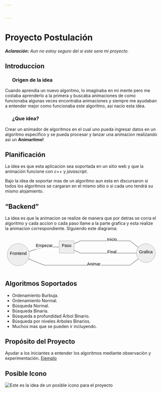 ```yaml
---


---
```


<h1 id="proyecto-postulación">Proyecto Postulación</h1>
<p><em><strong>Aclaración:</strong>  Aun no estoy seguro del si este sera mi proyecto.</em></p>
<h2 id="introduccion">Introduccion</h2>
<h3 id="origen-de-la-idea">&nbsp;&nbsp;&nbsp;&nbsp;&nbsp; Origen de la idea</h3>
<p>Cuando aprendia un nuevo algoritmo, lo imaginaba en mi mente pero me costaba aprenderlo a la primera y buscaba animaciones de como funcionaba algunas veces encontraba animaciones y siempre me ayudaban a entender mejor como funcionaba este algoritmo, asi nacio esta idea.</p>
<h3 id="¿que-idea">&nbsp;&nbsp;&nbsp;&nbsp;&nbsp; ¿Que idea?</h3>
<p>Crear un animador de algoritmos en el cual uno pueda ingresar datos en un algoritmo especifico y se pueda procesar y lanzar una animacion realizando asi un <strong>Animaritmo!</strong></p>
<h2 id="planificación">Planificación</h2>
<p>La idea es que esta aplicacion sea soportada en un sitio web y que la animación funcione con <em>c++</em> y <em>javascript</em>.</p>
<p>Bajo la idea de soportar mas de un algoritmo aun esta en discursaron si todos los algoritmos se cargaran en el mismo sitio o si cada uno tendrá su mismo alojamiento.</p>
<h2 id="backend">“Backend”</h2>
<p>La idea es que la animacion se realize de manera que por detras se corra el algoritmo y cada accion o cada paso llame a la parte grafica y esta realize la animacion correspondiente. SIguiendo este diagrama:</p>
<pre class=" language-mermaid"><svg id="mermaid-svg-zmDCu2DmzaT8v0EV" width="100%" xmlns="http://www.w3.org/2000/svg" xmlns:xlink="http://www.w3.org/1999/xlink" height="135.2916488647461" style="max-width: 580.1666870117188px;" viewBox="0 0 580.1666870117188 135.2916488647461"><style>#mermaid-svg-zmDCu2DmzaT8v0EV{font-family:"trebuchet ms",verdana,arial,sans-serif;font-size:16px;fill:#000000;}#mermaid-svg-zmDCu2DmzaT8v0EV .error-icon{fill:#552222;}#mermaid-svg-zmDCu2DmzaT8v0EV .error-text{fill:#552222;stroke:#552222;}#mermaid-svg-zmDCu2DmzaT8v0EV .edge-thickness-normal{stroke-width:2px;}#mermaid-svg-zmDCu2DmzaT8v0EV .edge-thickness-thick{stroke-width:3.5px;}#mermaid-svg-zmDCu2DmzaT8v0EV .edge-pattern-solid{stroke-dasharray:0;}#mermaid-svg-zmDCu2DmzaT8v0EV .edge-pattern-dashed{stroke-dasharray:3;}#mermaid-svg-zmDCu2DmzaT8v0EV .edge-pattern-dotted{stroke-dasharray:2;}#mermaid-svg-zmDCu2DmzaT8v0EV .marker{fill:#666;stroke:#666;}#mermaid-svg-zmDCu2DmzaT8v0EV .marker.cross{stroke:#666;}#mermaid-svg-zmDCu2DmzaT8v0EV svg{font-family:"trebuchet ms",verdana,arial,sans-serif;font-size:16px;}#mermaid-svg-zmDCu2DmzaT8v0EV .label{font-family:"trebuchet ms",verdana,arial,sans-serif;color:#000000;}#mermaid-svg-zmDCu2DmzaT8v0EV .cluster-label text{fill:#333;}#mermaid-svg-zmDCu2DmzaT8v0EV .cluster-label span{color:#333;}#mermaid-svg-zmDCu2DmzaT8v0EV .label text,#mermaid-svg-zmDCu2DmzaT8v0EV span{fill:#000000;color:#000000;}#mermaid-svg-zmDCu2DmzaT8v0EV .node rect,#mermaid-svg-zmDCu2DmzaT8v0EV .node circle,#mermaid-svg-zmDCu2DmzaT8v0EV .node ellipse,#mermaid-svg-zmDCu2DmzaT8v0EV .node polygon,#mermaid-svg-zmDCu2DmzaT8v0EV .node path{fill:#eee;stroke:#999;stroke-width:1px;}#mermaid-svg-zmDCu2DmzaT8v0EV .node .label{text-align:center;}#mermaid-svg-zmDCu2DmzaT8v0EV .node.clickable{cursor:pointer;}#mermaid-svg-zmDCu2DmzaT8v0EV .arrowheadPath{fill:#333333;}#mermaid-svg-zmDCu2DmzaT8v0EV .edgePath .path{stroke:#666;stroke-width:1.5px;}#mermaid-svg-zmDCu2DmzaT8v0EV .flowchart-link{stroke:#666;fill:none;}#mermaid-svg-zmDCu2DmzaT8v0EV .edgeLabel{background-color:white;text-align:center;}#mermaid-svg-zmDCu2DmzaT8v0EV .edgeLabel rect{opacity:0.5;background-color:white;fill:white;}#mermaid-svg-zmDCu2DmzaT8v0EV .cluster rect{fill:hsl(210,66.6666666667%,95%);stroke:#26a;stroke-width:1px;}#mermaid-svg-zmDCu2DmzaT8v0EV .cluster text{fill:#333;}#mermaid-svg-zmDCu2DmzaT8v0EV .cluster span{color:#333;}#mermaid-svg-zmDCu2DmzaT8v0EV div.mermaidTooltip{position:absolute;text-align:center;max-width:200px;padding:2px;font-family:"trebuchet ms",verdana,arial,sans-serif;font-size:12px;background:hsl(-160,0%,93.3333333333%);border:1px solid #26a;border-radius:2px;pointer-events:none;z-index:100;}#mermaid-svg-zmDCu2DmzaT8v0EV:root{--mermaid-font-family:"trebuchet ms",verdana,arial,sans-serif;}#mermaid-svg-zmDCu2DmzaT8v0EV flowchart{fill:apa;}</style><g><g class="output"><g class="clusters"></g><g class="edgePaths"><g class="edgePath LS-C LE-A" style="opacity: 1;" id="L-C-A"><path class="path" d="M90.33690607424651,62.01933063439446L149.06666564941406,44.71665954589844L206.0833282470703,44.71665954589844" marker-end="url(https://stackedit.io/app#arrowhead574)" style="fill:none"></path><defs><marker id="arrowhead574" viewBox="0 0 10 10" refX="9" refY="5" markerUnits="strokeWidth" markerWidth="8" markerHeight="6" orient="auto"><path d="M 0 0 L 10 5 L 0 10 z" class="arrowheadPath" style="stroke-width: 1px; stroke-dasharray: 1px, 0px;"></path></marker></defs></g><g class="edgePath LS-A LE-B" style="opacity: 1;" id="L-A-B"><path class="path" d="M262.54998779296875,32.328115935385966L287.54998779296875,21.35832977294922L337.8916549682617,21.35832977294922L406.9083251953125,21.35832977294922L450.5833282470703,21.35832977294922L475.5833282470703,21.35832977294922L507.99525014068615,46.26596706439323" marker-end="url(https://stackedit.io/app#arrowhead575)" style="fill:none"></path><defs><marker id="arrowhead575" viewBox="0 0 10 10" refX="9" refY="5" markerUnits="strokeWidth" markerWidth="8" markerHeight="6" orient="auto"><path d="M 0 0 L 10 5 L 0 10 z" class="arrowheadPath" style="stroke-width: 1px; stroke-dasharray: 1px, 0px;"></path></marker></defs></g><g class="edgePath LS-B LE-A" style="opacity: 1;" id="L-B-A"><path class="path" d="M500.5833282470703,68.07498931884766L475.5833282470703,68.07498931884766L450.5833282470703,68.07498931884766L406.9083251953125,68.07498931884766L337.8916549682617,68.07498931884766L287.54998779296875,68.07498931884766L262.54998779296875,57.10520315641091" marker-end="url(https://stackedit.io/app#arrowhead576)" style="fill:none"></path><defs><marker id="arrowhead576" viewBox="0 0 10 10" refX="9" refY="5" markerUnits="strokeWidth" markerWidth="8" markerHeight="6" orient="auto"><path d="M 0 0 L 10 5 L 0 10 z" class="arrowheadPath" style="stroke-width: 1px; stroke-dasharray: 1px, 0px;"></path></marker></defs></g><g class="edgePath LS-B LE-C" style="opacity: 1;" id="L-B-C"><path class="path" d="M507.80146433550453,89.6294950278463L475.5833282470703,113.93331909179688L450.5833282470703,113.93331909179688L406.9083251953125,113.93331909179688L337.8916549682617,113.93331909179688L287.54998779296875,113.93331909179688L234.31665802001953,113.93331909179688L149.06666564941406,113.93331909179688L88.98688886672898,89.64612881321061" marker-end="url(https://stackedit.io/app#arrowhead577)" style="fill:none"></path><defs><marker id="arrowhead577" viewBox="0 0 10 10" refX="9" refY="5" markerUnits="strokeWidth" markerWidth="8" markerHeight="6" orient="auto"><path d="M 0 0 L 10 5 L 0 10 z" class="arrowheadPath" style="stroke-width: 1px; stroke-dasharray: 1px, 0px;"></path></marker></defs></g></g><g class="edgeLabels"><g class="edgeLabel" style="opacity: 1;" transform="translate(149.06666564941406,44.71665954589844)"><g transform="translate(-32.01666259765625,-13.358329772949219)" class="label"><rect rx="0" ry="0" width="64.0333251953125" height="26.716659545898438"></rect><foreignObject width="64.0333251953125" height="26.716659545898438"><div xmlns="http://www.w3.org/1999/xhtml" style="display: inline-block; white-space: nowrap;"><span id="L-L-C-A" class="edgeLabel L-LS-C' L-LE-A">Empezar</span></div></foreignObject></g></g><g class="edgeLabel" style="opacity: 1;" transform="translate(406.9083251953125,21.35832977294922)"><g transform="translate(-18.675003051757812,-13.358329772949219)" class="label"><rect rx="0" ry="0" width="37.350006103515625" height="26.716659545898438"></rect><foreignObject width="37.350006103515625" height="26.716659545898438"><div xmlns="http://www.w3.org/1999/xhtml" style="display: inline-block; white-space: nowrap;"><span id="L-L-A-B" class="edgeLabel L-LS-A' L-LE-B">Inicio</span></div></foreignObject></g></g><g class="edgeLabel" style="opacity: 1;" transform="translate(406.9083251953125,68.07498931884766)"><g transform="translate(-17.333328247070312,-13.358329772949219)" class="label"><rect rx="0" ry="0" width="34.666656494140625" height="26.716659545898438"></rect><foreignObject width="34.666656494140625" height="26.716659545898438"><div xmlns="http://www.w3.org/1999/xhtml" style="display: inline-block; white-space: nowrap;"><span id="L-L-B-A" class="edgeLabel L-LS-B' L-LE-A">Final</span></div></foreignObject></g></g><g class="edgeLabel" style="opacity: 1;" transform="translate(337.8916549682617,113.93331909179688)"><g transform="translate(-25.34166717529297,-13.358329772949219)" class="label"><rect rx="0" ry="0" width="50.68333435058594" height="26.716659545898438"></rect><foreignObject width="50.68333435058594" height="26.716659545898438"><div xmlns="http://www.w3.org/1999/xhtml" style="display: inline-block; white-space: nowrap;"><span id="L-L-B-C" class="edgeLabel L-LS-B' L-LE-C">Animar</span></div></foreignObject></g></g></g><g class="nodes"><g class="node default" style="opacity: 1;" id="flowchart-C-2982" transform="translate(50.025001525878906,73.89582443237305)"><circle x="-42.025001525878906" y="-23.35832977294922" r="42.025001525878906" class="label-container"></circle><g class="label" transform="translate(0,0)"><g transform="translate(-32.025001525878906,-13.358329772949219)"><foreignObject width="64.05000305175781" height="26.716659545898438"><div xmlns="http://www.w3.org/1999/xhtml" style="display: inline-block; white-space: nowrap;">Frontend</div></foreignObject></g></g></g><g class="node default" style="opacity: 1;" id="flowchart-A-2983" transform="translate(234.31665802001953,44.71665954589844)"><rect rx="0" ry="0" x="-28.23332977294922" y="-23.35832977294922" width="56.46665954589844" height="46.71665954589844" class="label-container"></rect><g class="label" transform="translate(0,0)"><g transform="translate(-18.23332977294922,-13.358329772949219)"><foreignObject width="36.46665954589844" height="26.716659545898438"><div xmlns="http://www.w3.org/1999/xhtml" style="display: inline-block; white-space: nowrap;">Paso</div></foreignObject></g></g></g><g class="node default" style="opacity: 1;" id="flowchart-B-2985" transform="translate(536.3749923706055,68.07498931884766)"><circle x="-35.791664123535156" y="-23.35832977294922" r="35.791664123535156" class="label-container"></circle><g class="label" transform="translate(0,0)"><g transform="translate(-25.791664123535156,-13.358329772949219)"><foreignObject width="51.58332824707031" height="26.716659545898438"><div xmlns="http://www.w3.org/1999/xhtml" style="display: inline-block; white-space: nowrap;">Grafica</div></foreignObject></g></g></g></g></g></g></svg></pre>
<h2 id="algoritmos-soportados">Algoritmos Soportados</h2>
<ul>
<li>Ordenamiento Burbuja.</li>
<li>Ordenamiento Normal.</li>
<li>Búsqueda Normal.</li>
<li>Búsqueda Binaria.</li>
<li>Búsqueda a profundidad Árbol Binario.</li>
<li>Búsqueda por niveles Arboles Binarios.</li>
<li>Muchos mas que se pueden ir incluyendo.</li>
</ul>
<h2 id="propósito-del-proyecto">Propósito del Proyecto</h2>
<p>Ayudar a los iniciantes a entender los algoritmos mediante observación y experimentación. <a href="http://lwh.free.fr/pages/algo/tri/tri_bulle_es.html">Ejemplo</a></p>
<h2 id="posible-icono">Posible Icono</h2>
<p><img src="https://photos.google.com/search/_tra_/photo/AF1QipMGYwezZ-AzsQzs3ckmpHkAd3MselkLBtic8eVr" alt="Este es la idea de un posible icono para el proyecto"></p>


